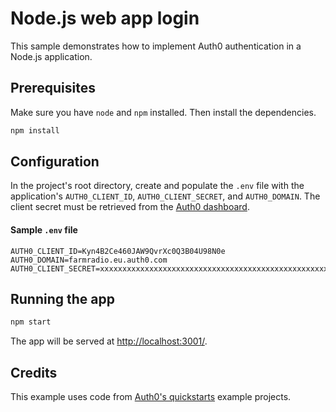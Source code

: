 # Node.js web app login 

This sample demonstrates how to implement Auth0 authentication in a Node.js application.

## Prerequisites

Make sure you have `node` and `npm` installed. Then install the dependencies.

```bash
npm install
```

## Configuration

In the project's root directory, create and populate the `.env` file with the application's `AUTH0_CLIENT_ID`, `AUTH0_CLIENT_SECRET`, and `AUTH0_DOMAIN`. The client secret must be retrieved from the [Auth0 dashboard](https://manage.auth0.com/#/clients/Kyn4B2Ce460JAW9QvrXc0Q3B04U98N0e/settings). 

#### Sample `.env` file

```
AUTH0_CLIENT_ID=Kyn4B2Ce460JAW9QvrXc0Q3B04U98N0e
AUTH0_DOMAIN=farmradio.eu.auth0.com
AUTH0_CLIENT_SECRET=xxxxxxxxxxxxxxxxxxxxxxxxxxxxxxxxxxxxxxxxxxxxxxxxxxxxxxxxxxxxxxxx
```

## Running the app

```bash
npm start
```

The app will be served at [http://localhost:3001/](http://localhost:3001/).

## Credits

This example uses code from [Auth0's quickstarts](https://auth0.com/docs/quickstarts) example projects.
